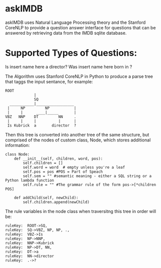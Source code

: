 # askIMDB
askIMDB uses Natural Language Processing theory and the Stanford CoreNLP to provide a question answer interface 
for questions that can be answered by retrieving data from the IMDB sqlite database.

# Supported Types of Questions:
Is insert name here a director?
Was insert name here born in <insert place of birth here>?

The Algorithm uses Stanford CoreNLP in Python to produce a parse tree that taggs the input sentance, for example:
```
ROOT                 
             |                    
             SQ                  
  ___________|_________________   
 |     NP         NP           | 
 |     |      ____|_____       |  
VBZ   NNP    DT         NN     . 
 |     |     |          |      |  
 Is Kubrick  a       director  ?
```
Then this tree is converted into another tree of the same structure, but comprised of the nodes of custom class, Node, which stores additional information:

```
class Node:
    def __init__(self, children, word, pos):
        self.children = []
        self.word = word  # empty unless you're a leaf
        self.pos = pos #POS = Part of Speach 
        self.sem = "" #semantic meaning - either a SQL string or a Python lambda function
        self.rule = "" #The grammar rule of the form pos->[*children POS]

    def addChild(self, newChild):
        self.children.append(newChild)
```

The rule variables in the node class when traversitng this tree in order will be:
```
ruleKey:  ROOT->SQ, 
ruleKey:  SQ->VBZ, NP, NP, ., 
ruleKey:  VBZ->Is
ruleKey:  NP->NNP, 
ruleKey:  NNP->Kubrick
ruleKey:  NP->DT, NN, 
ruleKey:  DT->a
ruleKey:  NN->director
ruleKey:  .->?
```
